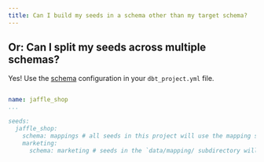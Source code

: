 ```yaml
---
title: Can I build my seeds in a schema other than my target schema?
---
```

## Or: Can I split my seeds across multiple schemas?

Yes! Use the [schema](reference/configs/schema.md) configuration in your `dbt_project.yml` file.

<File name='dbt_project.yml'>

```yml

name: jaffle_shop
...

seeds:
  jaffle_shop:
    schema: mappings # all seeds in this project will use the mapping schema by default
    marketing:
      schema: marketing # seeds in the `data/mapping/ subdirectory will use the marketing schema
```

</File>
